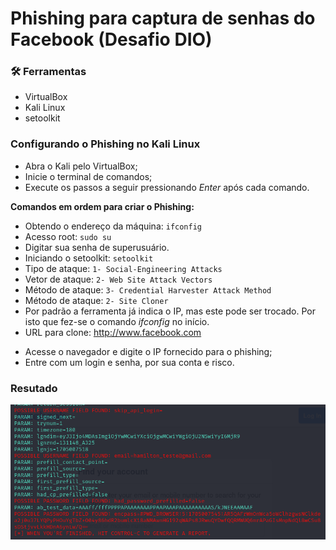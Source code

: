 # Phishing para captura de senhas do Facebook (Desafio DIO)

### 🛠 Ferramentas

  - VirtualBox
  - Kali Linux
  - setoolkit

### Configurando o Phishing no Kali Linux

  * Abra o Kali pelo VirtualBox;
  * Inicie o terminal de comandos;
  * Execute os passos a seguir pressionando _Enter_ após cada comando.

  **Comandos em ordem para criar o Phishing:**
  - Obtendo o endereço da máquina: ``` ifconfig ```
  - Acesso root: ``` sudo su ```
  - Digitar sua senha de superusuário.
  - Iniciando o setoolkit: ``` setoolkit ```
  - Tipo de ataque: ``` 1- Social-Engineering Attacks ```
  - Vetor de ataque: ``` 2- Web Site Attack Vectors ```
  - Método de ataque: ``` 3- Credential Harvester Attack Method ```
  - Método de ataque: ``` 2- Site Cloner ```
  - Por padrão a ferramenta já indica o IP, mas este pode ser trocado. Por isto que fez-se o comando _ifconfig_ no início.
  - URL para clone: http://www.facebook.com

  * Acesse o navegador e digite o IP fornecido para o phishing;
  * Entre com um login e senha, por sua conta e risco.

### Resutado

![Alt text](./pswd.png "Optional title")
